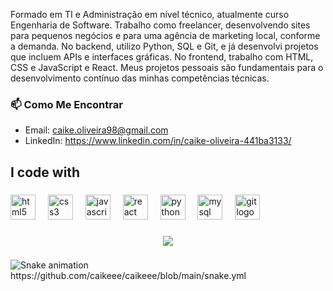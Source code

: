 


<p align="left">Formado em TI e Administração em nível técnico, atualmente curso Engenharia de Software. Trabalho como freelancer, desenvolvendo sites para pequenos negócios e para uma agência de marketing local, conforme a demanda. No backend, utilizo Python, SQL e Git, e já desenvolvi projetos que incluem APIs e interfaces gráficas. No frontend, trabalho com HTML, CSS e JavaScript e React. Meus projetos pessoais são fundamentais para o desenvolvimento contínuo das minhas competências técnicas.</p>

###


### 📫 Como Me Encontrar
- Email: caike.oliveira98@gmail.com
- LinkedIn: https://www.linkedin.com/in/caike-oliveira-441ba3133/


<h2 align="left">I code with</h2>

###

<div align="left">
  <img src="https://cdn.jsdelivr.net/gh/devicons/devicon/icons/html5/html5-original.svg" height="40" alt="html5 logo"  />
  <img width="12" />
  <img src="https://cdn.jsdelivr.net/gh/devicons/devicon/icons/css3/css3-original.svg" height="40" alt="css3 logo"  />
  <img width="12" />
  <img src="https://cdn.jsdelivr.net/gh/devicons/devicon/icons/javascript/javascript-original.svg" height="40" alt="javascript logo"  />
  <img width="12" />
  <img src="https://cdn.jsdelivr.net/gh/devicons/devicon/icons/react/react-original.svg" height="40" alt="react logo"  />
  <img width="12" />
  <img src="https://cdn.jsdelivr.net/gh/devicons/devicon/icons/python/python-original.svg" height="40" alt="python logo"  />
  <img width="12" />
  <img src="https://cdn.jsdelivr.net/gh/devicons/devicon/icons/mysql/mysql-original.svg" height="40" alt="mysql logo"  />
  <img width="12" />
  <img src="https://cdn.jsdelivr.net/gh/devicons/devicon/icons/git/git-original.svg" height="40" alt="git logo"  />
</div>

###

<div align="center">
  <img src="https://profile-counter.glitch.me/caikeee/count.svg?"  />
</div>

###

<img src="https://raw.githubusercontent.com/caikeee/caikeee/snake.yml/snake.svg" alt="Snake animation" />
https://github.com/caikeee/caikeee/blob/main/snake.yml

###
